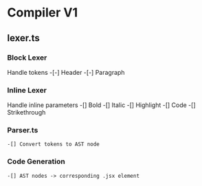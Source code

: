 # Compiler V1

## lexer.ts

### Block Lexer

Handle tokens -[-] Header -[-] Paragraph

### Inline Lexer

Handle inline parameters
-[] Bold
-[] Italic
-[] Highlight
-[] Code
-[] Strikethrough

### Parser.ts

    -[] Convert tokens to AST node

### Code Generation

    -[] AST nodes -> corresponding .jsx element
